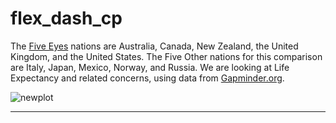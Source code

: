 # flex_dash_cp

The [Five Eyes](https://en.wikipedia.org/wiki/Five_Eyes) nations are Australia, Canada, New Zealand, the United Kingdom, and the United States. The Five Other nations for this comparison are Italy, Japan, Mexico, Norway, and Russia. We are looking at Life Expectancy and related concerns, using data from [Gapminder.org](https://www.gapminder.org/data/).

![newplot](https://user-images.githubusercontent.com/12042357/154091603-9b405123-c2dd-4647-8bfd-ff5758c71cd0.png)

<hr />
